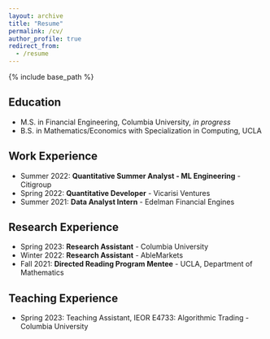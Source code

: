 ```yaml
---
layout: archive
title: "Resume"
permalink: /cv/
author_profile: true
redirect_from:
  - /resume
---
```


{% include base_path %}

<!-- Download my full CV [here](https://ajcutuli.github.io/files/Aric_Cutuli_CV.pdf) -->

## Education
* M.S. in Financial Engineering, Columbia University, _in progress_
* B.S. in Mathematics/Economics with Specialization in Computing, UCLA

## Work Experience
* Summer 2022: **Quantitative Summer Analyst - ML Engineering** - Citigroup
* Spring 2022: **Quantitative Developer** - Vicarisi Ventures
* Summer 2021: **Data Analyst Intern** - Edelman Financial Engines

## Research Experience
* Spring 2023: **Research Assistant** - Columbia University
* Winter 2022: **Research Assistant** - AbleMarkets
* Fall 2021: **Directed Reading Program Mentee** - UCLA, Department of Mathematics

## Teaching Experience
* Spring 2023: Teaching Assistant, IEOR E4733: Algorithmic Trading - Columbia University
